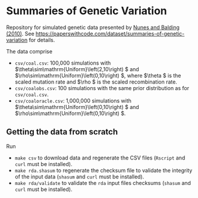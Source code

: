 # Summaries of Genetic Variation

Repository for simulated genetic data presented by [Nunes and Balding (2010)](https://doi.org/10.2202/1544-6115.1576). See https://paperswithcode.com/dataset/summaries-of-genetic-variation for details.

The data comprise

- `csv/coal.csv`: 100,000 simulations with  $\theta\sim\mathrm{Uniform}\left(2,10\right) $ and  $\rho\sim\mathrm{Uniform}\left(0,10\right) $, where  $\theta $ is the scaled mutation rate and  $\rho $ is the scaled recombination rate.
- `csv/coalobs.csv`: 100 simulations with the same prior distribution as for `csv/coal.csv`.
- `csv/coaloracle.csv`: 1,000,000 simulations with  $\theta\sim\mathrm{Uniform}\left(0,10\right) $ and  $\rho\sim\mathrm{Uniform}\left(0,10\right) $.

## Getting the data from scratch

Run

- `make csv` to download data and regenerate the CSV files (`Rscript` and `curl` must be installed).
- `make rda.shasum` to regenerate the checksum file to validate the integrity of the input data (`shasum` and `curl` must be installed).
- `make rda/validate` to validate the `rda` input files checksums (`shasum` and `curl` must be installed).

[comment]: <> (there are some math rendering issues that can be resolved by funky formatting above; see https://github.com/github-community/community/discussions/19480 for details)
